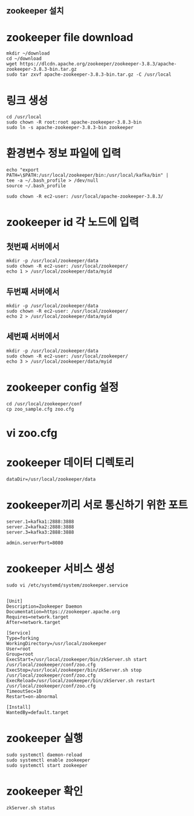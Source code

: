zookeeper 설치
--------------------

# zookeeper file download
	mkdir ~/download
	cd ~/download
	wget https://dlcdn.apache.org/zookeeper/zookeeper-3.8.3/apache-zookeeper-3.8.3-bin.tar.gz
	sudo tar zxvf apache-zookeeper-3.8.3-bin.tar.gz -C /usr/local

# 링크 생성

	cd /usr/local
	sudo chown -R root:root apache-zookeeper-3.8.3-bin
	sudo ln -s apache-zookeeper-3.8.3-bin zookeeper

# 환경변수 정보 파일에 입력
	echo "export PATH=\$PATH:/usr/local/zookeeper/bin:/usr/local/kafka/bin" |
	tee -a ~/.bash_profile > /dev/null
	source ~/.bash_profile

	sudo chown -R ec2-user: /usr/local/apache-zookeeper-3.8.3/


# zookeeper id 각 노드에 입력
## 첫번째 서버에서 
	mkdir -p /usr/local/zookeeper/data
	sudo chown -R ec2-user: /usr/local/zookeeper/
	echo 1 > /usr/local/zookeeper/data/myid
## 두번째 서버에서
	mkdir -p /usr/local/zookeeper/data
	sudo chown -R ec2-user: /usr/local/zookeeper/
	echo 2 > /usr/local/zookeeper/data/myid
## 세번째 서버에서
	mkdir -p /usr/local/zookeeper/data
	sudo chown -R ec2-user: /usr/local/zookeeper/
	echo 3 > /usr/local/zookeeper/data/myid

# zookeeper config 설정

	cd /usr/local/zookeeper/conf
	cp zoo_sample.cfg zoo.cfg

# vi zoo.cfg

# zookeeper 데이터 디렉토리
	dataDir=/usr/local/zookeeper/data
# zookeeper끼리 서로 통신하기 위한 포트
	server.1=kafka1:2888:3888
	server.2=kafka2:2888:3888
	server.3=kafka3:2888:3888

	admin.serverPort=8080

# zookeeper 서비스 생성

	sudo vi /etc/systemd/system/zookeeper.service


	[Unit]
	Description=Zookeeper Daemon
	Documentation=https://zookeeper.apache.org
	Requires=network.target
	After=network.target

	[Service]    
	Type=forking
	WorkingDirectory=/usr/local/zookeeper
	User=root
	Group=root
	ExecStart=/usr/local/zookeeper/bin/zkServer.sh start /usr/local/zookeeper/conf/zoo.cfg
	ExecStop=/usr/local/zookeeper/bin/zkServer.sh stop /usr/local/zookeeper/conf/zoo.cfg
	ExecReload=/usr/local/zookeeper/bin/zkServer.sh restart /usr/local/zookeeper/conf/zoo.cfg
	TimeoutSec=10
	Restart=on-abnormal

	[Install]
	WantedBy=default.target



# zookeeper 실행

	sudo systemctl daemon-reload
	sudo systemctl enable zookeeper
	sudo systemctl start zookeeper

# zookeeper 확인

	zkServer.sh status
